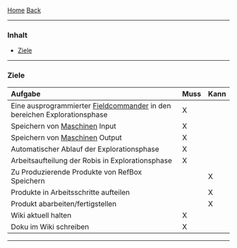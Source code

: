 [Home](home) [Back](KonzeptFL)  

----------

### Inhalt ###
- <a href="#z">Ziele</a>



----------

### <a name="z">Ziele</a> ###


| Aufgabe| Muss| Kann| 
| :------- | --- | :---- |
|Eine ausprogrammierter [Fieldcommander](WikiSolidus) in den bereichen Explorationsphase| X| |
|Speichern von [Maschinen](Machine) Input| X| |
|Speichern von [Maschinen](Machine) Output| X| |
|Automatischer Ablauf der Explorationsphase| X| |
|Arbeitsaufteilung der Robis in Explorationsphase| X| |
|Zu Produzierende Produkte von RefBox Speichern||X|
|Produkte in Arbeitsschritte aufteilen||X|
|Produkt abarbeiten/fertigstellen||X|
|Wiki aktuell halten|X||
|Doku im Wiki schreiben|X||



 
 

----------